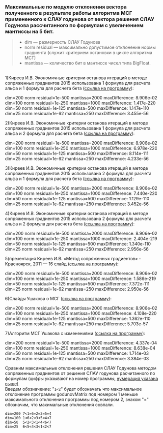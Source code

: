 ### Максимальные по модулю отклонения вектора полученного в результате работы алгоритма МСГ примененного к СЛАУ годунова от вектора решения СЛАУ Годунова рассчитанного по формулам с увеличением мантиссы на 5 бит.

>* dim — размерность СЛАУ Годунова  
>* norm residual — максимально допустимое отклонение нормы градиента (служит критерием остановки в цикле алгоритма МСГ)
>* mantissa — количество бит в мантиссе чисел типа BigFloat.

<a name="нумерация2"></a>  
1)Киреев И.В. Экономичные критерии останова итераций в методе сопряженных градиентов 2015
использована 1 формула для расчета альфа и 1 формула для расчета бета ([ссылка на программу](https://github.com/ATeteryatnikov/Method-Conjugate-Gradients/tree/master/%D0%A0%D0%B5%D0%B0%D0%BB%D0%B8%D0%B7%D0%B0%D1%86%D0%B8%D1%8F%20%D1%80%D0%B0%D0%B7%D0%BB%D0%B8%D1%87%D0%BD%D1%8B%D1%85%20%D0%B2%D0%B0%D1%80%D0%B8%D0%B0%D0%BD%D1%82%D0%BE%D0%B2%20%D0%9C%D0%A1%D0%93/Kireev)):

dim=200 norm residual=1e-500 mantissa=2000 maxDifference: 8.906e-02  
dim=100 norm residual=1e-250 mantissa=1000 maxDifference: 1.417e-220  
dim=50 norm residual=1e-125 mantissa=500 maxDifference: 1.147e-110  
dim=25 norm residual=1e-62 mantissa=250 maxDifference: 3.455e-56  

2)Киреев И.В. Экономичные критерии останова итераций в методе сопряженных градиентов 2015
использована 1 формула для расчета альфа и 2 формула для расчета бета ([ссылка на программу](https://github.com/ATeteryatnikov/Method-Conjugate-Gradients/tree/master/%D0%A0%D0%B5%D0%B0%D0%BB%D0%B8%D0%B7%D0%B0%D1%86%D0%B8%D1%8F%20%D1%80%D0%B0%D0%B7%D0%BB%D0%B8%D1%87%D0%BD%D1%8B%D1%85%20%D0%B2%D0%B0%D1%80%D0%B8%D0%B0%D0%BD%D1%82%D0%BE%D0%B2%20%D0%9C%D0%A1%D0%93/Kireev1)):

dim=200 norm residual=1e-500 mantissa=2000 maxDifference: 8.906e-02  
dim=100 norm residual=1e-250 mantissa=1000 maxDifference: 6.978e-220  
dim=50 norm residual=1e-125 mantissa=500 maxDifference: 8.114e-111  
dim=25 norm residual=1e-62 mantissa=250 maxDifference: 4.233e-56  

3)Киреев И.В. Экономичные критерии останова итераций в методе сопряженных градиентов 2015
использована 2 формула для расчета альфа и 1 формула для расчета бета ([ссылка на программу](https://github.com/ATeteryatnikov/Method-Conjugate-Gradients/tree/master/%D0%A0%D0%B5%D0%B0%D0%BB%D0%B8%D0%B7%D0%B0%D1%86%D0%B8%D1%8F%20%D1%80%D0%B0%D0%B7%D0%BB%D0%B8%D1%87%D0%BD%D1%8B%D1%85%20%D0%B2%D0%B0%D1%80%D0%B8%D0%B0%D0%BD%D1%82%D0%BE%D0%B2%20%D0%9C%D0%A1%D0%93/Kireev2)):

dim=200 norm residual=1e-500 mantissa=2000 maxDifference: 8.906e-02  
dim=100 norm residual=1e-250 mantissa=1000 maxDifference: 7.440e-220  
dim=50 norm residual=1e-125 mantissa=500 maxDifference: 1.129e-110  
dim=25 norm residual=1e-62 mantissa=250 maxDifference: 3.452e-56  


4)Киреев И.В. Экономичные критерии останова итераций в методе сопряженных градиентов 2015
использована 2 формула для расчета альфа и 2 формула для расчета бета ([ссылка на программу](https://github.com/ATeteryatnikov/Method-Conjugate-Gradients/tree/master/%D0%A0%D0%B5%D0%B0%D0%BB%D0%B8%D0%B7%D0%B0%D1%86%D0%B8%D1%8F%20%D1%80%D0%B0%D0%B7%D0%BB%D0%B8%D1%87%D0%BD%D1%8B%D1%85%20%D0%B2%D0%B0%D1%80%D0%B8%D0%B0%D0%BD%D1%82%D0%BE%D0%B2%20%D0%9C%D0%A1%D0%93/Kireev3)):

dim=200 norm residual=1e-500 mantissa=2000 maxDifference: 8.906e-02  
dim=100 norm residual=1e-250 mantissa=1000 maxDifference: 2.404e-219  
dim=50 norm residual=1e-125 mantissa=500 maxDifference: 1.340e-110  
dim=25 norm residual=1e-62 mantissa=250 maxDifference: 2.956e-56  

5)презентация Киреев И.В. «Метод сопряженных градиентов» - Красноярск, 2011 — 16 слайд ([ссылка на программу](https://github.com/ATeteryatnikov/Method-Conjugate-Gradients/tree/master/%D0%A0%D0%B5%D0%B0%D0%BB%D0%B8%D0%B7%D0%B0%D1%86%D0%B8%D1%8F%20%D1%80%D0%B0%D0%B7%D0%BB%D0%B8%D1%87%D0%BD%D1%8B%D1%85%20%D0%B2%D0%B0%D1%80%D0%B8%D0%B0%D0%BD%D1%82%D0%BE%D0%B2%20%D0%9C%D0%A1%D0%93/Kireev%2016%20slide)):

dim=200 norm residual=1e-500 mantissa=2000 maxDifference: 8.906e-02  
dim=100 norm residual=1e-250 mantissa=1000 maxDifference: 1.586e-219  
dim=50 norm residual=1e-125 mantissa=500 maxDifference: 7.372e-111  
dim=25 norm residual=1e-62 mantissa=250 maxDifference: 2.950e-56  

6)Слайды Ушакова о МСГ ([ссылка на программу](https://github.com/ATeteryatnikov/Method-Conjugate-Gradients/tree/master/%D0%A0%D0%B5%D0%B0%D0%BB%D0%B8%D0%B7%D0%B0%D1%86%D0%B8%D1%8F%20%D1%80%D0%B0%D0%B7%D0%BB%D0%B8%D1%87%D0%BD%D1%8B%D1%85%20%D0%B2%D0%B0%D1%80%D0%B8%D0%B0%D0%BD%D1%82%D0%BE%D0%B2%20%D0%9C%D0%A1%D0%93/Ushakov)):

dim=200 norm residual=1e-500 mantissa=2000 maxDifference: 8.906e-02  
dim=100 norm residual=1e-250 mantissa=1000 maxDifference: 4.108e-220  
dim=50 norm residual=1e-125 mantissa=500 maxDifference: 1.362e-110  
dim=25 norm residual=1e-62 mantissa=250 maxDifference: 5.703e-57  

7)Алгоритм МСГ Ушакова с изменениями ([ссылка на программу](https://github.com/ATeteryatnikov/Method-Conjugate-Gradients/tree/master/%D0%A0%D0%B5%D0%B0%D0%BB%D0%B8%D0%B7%D0%B0%D1%86%D0%B8%D1%8F%20%D1%80%D0%B0%D0%B7%D0%BB%D0%B8%D1%87%D0%BD%D1%8B%D1%85%20%D0%B2%D0%B0%D1%80%D0%B8%D0%B0%D0%BD%D1%82%D0%BE%D0%B2%20%D0%9C%D0%A1%D0%93/Ushakov%20variant%20E)):

dim=200 norm residual=1e-500 mantissa=2000 maxDifference: 4.337e-04  
dim=100 norm residual=1e-250 mantissa=1000 maxDifference: 8.638e-04  
dim=50 norm residual=1e-125 mantissa=500 maxDifference: 1.714e-03  
dim=25 norm residual=1e-62 mantissa=250 maxDifference: 3.384e-03  

Сравним максимальные отклонения решения СЛАУ Годунова методом сопряженных градиентов от решения СЛАУ годунова расчитанного по формулам (цифры указывают на номер программы, [нумерация указана выше](#нумерация2)).  
Введем обозначение: "`1<2`" будет обозначать что максимальное отклонение программы godunovMatrix под номером 1 меньше максимального отклонения программы под номером 2, знаком "=" обозначим, что макимальные отклонения совпали.
```
dim=200 7<1=6=2=3=5=4  
dim=100 1<6<2<3<5<4<7  
dim=50  5<2<3<1<4<6<7  
dim=25  6<5<4<3<1<2<7  
```
